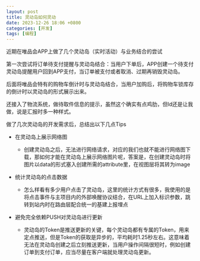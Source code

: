 ```yaml
---
layout: post
title: 灵动岛如何灵动
date: 2023-12-26 18:06 +0800
categories: [开发]
tags: [编程]
---
```


近期在唯品会APP上做了几个灵动岛（实时活动）与业务结合的尝试

第一次尝试将订单待支付提醒与灵动岛结合：当用户下单后，APP创建一个待支付灵动岛提醒用户回到APP支付，当订单被支付或者取消、过期再销毁灵动岛。

后面将唯品会特有的购物车倒计时与灵动岛结合，当用户加购后，将购物车锁库存的倒计时以灵动岛的形式展示出来。

还接入了物流系统，做待取件信息的提示，虽然这个确实有点鸡肋，但ld还是让我做，说是汇报时多一种样式。



做了几次灵动岛的开发需求后，总结出以下几点Tips

- 在灵动岛上展示网络图
  - 创建灵动岛之后，无法进行网络请求，对应的我们也就不能进行网络图下载，那如何才能在灵动岛上展示网络图片呢，答案是，在创建灵动岛时将图片以data的形式塞入创建所需的attribute里，在视图层将其转为image

- 统计灵动岛的点击数据
  - 怎么样看有多少用户点击了灵动岛，这里的统计方式有很多，我使用的是将点击事件与主项目内的外部唤醒协议结合，在URL上加入标识参数，跳转到站内时在路由层配合统一的基建上报埋点

- 避免完全依赖PUSH对灵动岛进行更新
  - 灵动岛的Token是推送更新的关键，每个灵动岛都有专属的Token，用来定点推送，但是Token的获取是异步的，平均耗时1.25秒左右。这意味着无法在灵动岛创建之后立刻推送更新，当用户操作间隔很短时，例如创建订单到支付订单，应当尽量在客户端就处理灵动岛更新。

